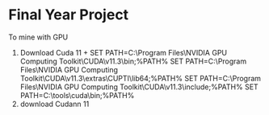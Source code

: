 # Final Year Project

To mine with GPU
1. Download Cuda 11 +
SET PATH=C:\Program Files\NVIDIA GPU Computing Toolkit\CUDA\v11.3\bin;%PATH%
SET PATH=C:\Program Files\NVIDIA GPU Computing Toolkit\CUDA\v11.3\extras\CUPTI\lib64;%PATH%
SET PATH=C:\Program Files\NVIDIA GPU Computing Toolkit\CUDA\v11.3\include;%PATH%
SET PATH=C:\tools\cuda\bin;%PATH%
2. download Cudann 11